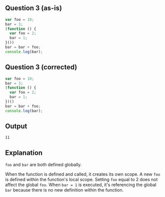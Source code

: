 ## Question 3 (as-is)
```js
var foo = 10;
bar = 3;
(function () {
  var foo = 2;
  bar = 1;
}())
bar = bar + foo;
console.log(bar);
```

## Question 3 (corrected)
```js
var foo = 10;
bar = 3;
(function () {
  var foo = 2;
  bar = 1;
})()
bar = bar + foo;
console.log(bar);
```

## Output
`11`

## Explanation
`foo` and `bar` are both defined globally.

When the function is defined and called, it creates its own scope. A new `foo` is defined within the function's local scope. Setting `foo` equal to 2 does not affect the global `foo`. When `bar = 1` is executed, it's referencing the global `bar` because there is no new definition within the function.
